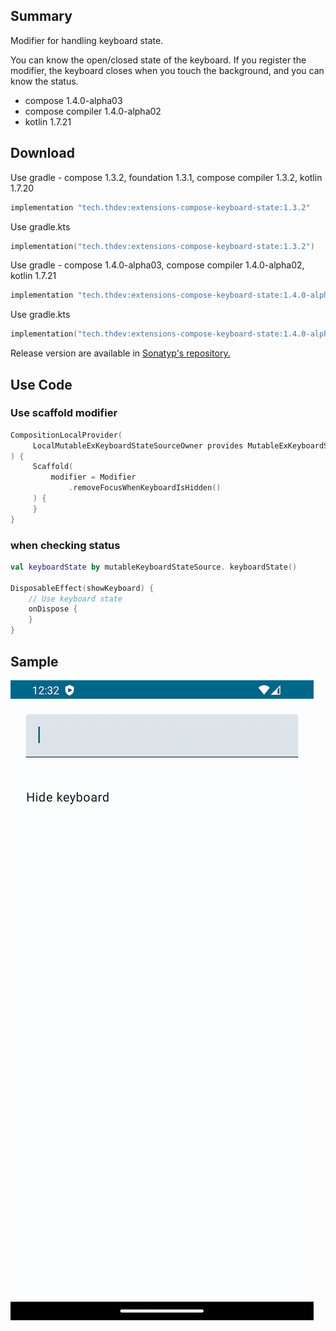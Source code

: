 ## Summary

Modifier for handling keyboard state.

You can know the open/closed state of the keyboard.
If you register the modifier, the keyboard closes when you touch the background, and you can know the status.

- compose 1.4.0-alpha03
- compose compiler 1.4.0-alpha02
- kotlin 1.7.21

## Download

Use gradle - compose 1.3.2, foundation 1.3.1, compose compiler 1.3.2, kotlin 1.7.20

```groovy
implementation "tech.thdev:extensions-compose-keyboard-state:1.3.2"
```

Use gradle.kts

```kotlin
implementation("tech.thdev:extensions-compose-keyboard-state:1.3.2")
```

Use gradle - compose 1.4.0-alpha03, compose compiler 1.4.0-alpha02, kotlin 1.7.21

```groovy
implementation "tech.thdev:extensions-compose-keyboard-state:1.4.0-alpha03"
```

Use gradle.kts

```kotlin
implementation("tech.thdev:extensions-compose-keyboard-state:1.4.0-alpha03")
```

Release version are available in [Sonatyp's repository.](https://search.maven.org/search?q=tech.thdev)

## Use Code

### Use scaffold modifier

```kotlin
CompositionLocalProvider(
     LocalMutableExKeyboardStateSourceOwner provides MutableExKeyboardStateSource()
) {
     Scaffold(
         modifier = Modifier
             .removeFocusWhenKeyboardIsHidden()
     ) {
     }
}
```
 
### when checking status

```kotlin
val keyboardState by mutableKeyboardStateSource. keyboardState()

DisposableEffect(showKeyboard) {
    // Use keyboard state
    onDispose {
    }
}
```

## Sample

![image](images/sample.gif)